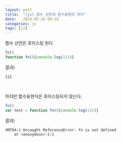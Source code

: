 ```yaml
---
layout: post
title:  "[js] 함수 선안과 함수표현의 차이"
date:   2019-05-26 00:10
categories: js
tags: [js]
---
```


함수 선언은 호이스팅 된다.
```javascript
fn()
function fn(){console.log(111)}
```

결과)
```
111
```

<br>

하지만 함수표현식은 호이스팅되지 않는다.
```javascript
fn()
var test = function fn(){console.log(111)}
```

결과)
```
VM794:1 Uncaught ReferenceError: fn is not defined
    at <anonymous>:1:1
```
